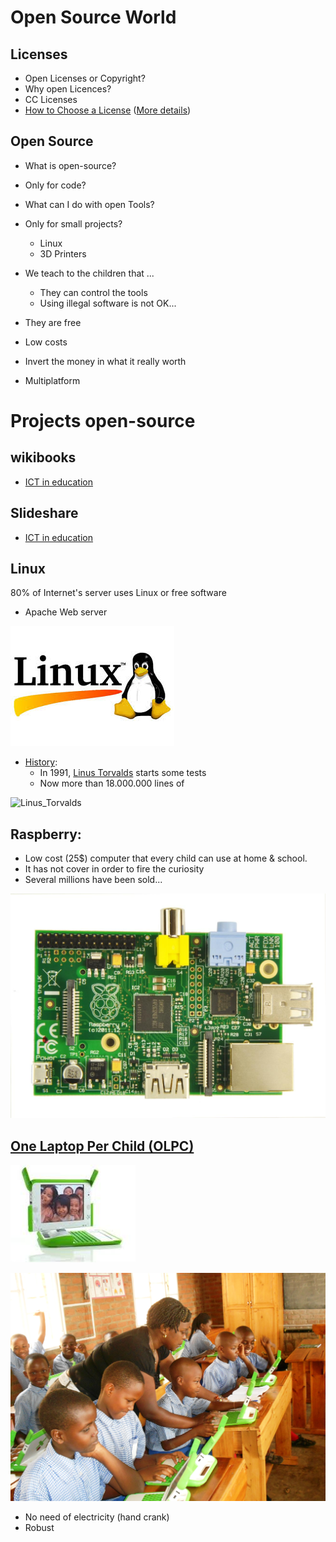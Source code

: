 # Open Source World


## Licenses

* Open Licenses or Copyright?
* Why open Licences?
* CC Licenses
* [How to Choose a License](http://creativecommons.org/choose/?lang=en) ([More details](http://choosealicense.com/))

## Open Source

  * What is open-source?
  * Only for code?
  * What can I do with open Tools?
  * Only for small projects?
    * Linux
    * 3D Printers

  * We teach to the children  that ...
      * They can control the tools
      * Using illegal software is not OK...

  * They are free
  * Low costs
  * Invert the money in what it really worth
  * Multiplatform

# Projects open-source

## wikibooks

* [ICT in education](https://en.wikibooks.org/wiki/ICT_in_Education)

## Slideshare

* [ICT in education](http://www.slideshare.net/manaseducation/ict-in-education-41611729)

## Linux

80% of Internet's server uses Linux or free software

* Apache Web server

![linux](./images/linux.jpg)

* [History](https://en.wikipedia.org/wiki/History_of_Linux):
  * In 1991, [Linus Torvalds](https://en.wikipedia.org/wiki/Linus_Torvalds) starts some tests
  * Now more than 18.000.000 lines of

![Linus_Torvalds](https://upload.wikimedia.org/wikipedia/commons/thumb/6/69/Linus_Torvalds.jpeg/330px-Linus_Torvalds.jpeg)

## Raspberry:

  * Low cost (25$) computer that every child can use at home & school.
  * It has not cover in order to fire the curiosity
  * Several millions have been sold...

![rasp](./images/ModeloB.jpg)

## [One Laptop Per Child (OLPC)](http://one.laptop.org/)

![aulaOLPC](./images/olpc.jpg)

![OLPC_classroom_teaching.JPG](./images/OLPC_classroom_teaching.JPG)

* No need of electricity (hand crank)
* Robust

